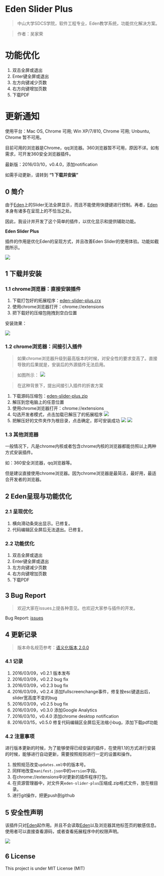 # Eden Slider Plus

> 中山大学SDCS学院，软件工程专业，Eden教学系统，功能优化解决方案。

> 作者：吴家荣

# 功能优化

1. 双击全屏或退出
2. Enter键全屏或退出
3. 左方向键减少页数
4. 右方向键增加页数
5. 下载PDF

# 更新通知

使用平台：Mac OS, Chrome 可用; Win XP/7/810, Chrome 可用; Unbuntu, Chrome 暂不可用。

目前可用的浏览器是Chrome，qq浏览器。360浏览器暂不可用，原因不详。如有需求，可开发360安全浏览器插件。

最新版：2016/03/10，v0.4.0，添加notification

如需手动更新，请转到 **“1 下载并安装”**

## 0 简介

由于[Eden](http://eden.sysu.edu.cn/)上的Slider无法全屏显示，而且不能使用快捷键进行控制。再者，[Eden](http://eden.sysu.edu.cn/)本身有诸多在呈现上的不恰当之处。

因此，我设计并开发了这个简单的插件，以优化显示和提供辅助功能。

**Eden Slider Plus**

插件的作用是优化Eden的呈现方式，并且改善Eden Slider的使用体验。功能如截图所示。

![](http://ww3.sinaimg.cn/large/ed796d65jw1f1q2sf4kowj209709ugme.jpg)

## 1 下载并安装

### 1.1 chrome浏览器：直接安装插件

1. 下载打包好的拓展程序：[eden-slider-plus.crx](https://github.com/wujr5/eden-slider-plus/raw/master/eden-slider-plus.crx)
2. 使用chrome浏览器打开：chrome://extensions
3. 把下载好的压缩包拖拽到空白位置

安装效果：

![](http://ww4.sinaimg.cn/large/ed796d65jw1f1q2w0w4c3j217y08ejsi.jpg)

### 1.2 chrome浏览器：间接引入插件

> 如果chrome浏览器升级到最高版本的时候，对安全性的要求变高了。直接导致的后果就是，安装后的外源插件无法启用。

> 如图所示：
> ![](http://ww3.sinaimg.cn/large/ed796d65jw1f1q2tbvkbzj20wc06v75r.jpg)

> 在这种背景下，提出间接引入插件的折衷方案

1. 下载源码压缩包：[eden-slider-plus.zip](https://github.com/wujr5/eden-slider-plus/raw/master/eden-slider-plus.zip)
2. 解压到您电脑上的任意位置
3. 使用chrome浏览器打开：chrome://extensions
4. 勾选开发者模式，点击加载已解压了的拓展程序
	![](http://ww3.sinaimg.cn/large/ed796d65jw1f1q39c1gbwj20vy04vjs9.jpg)
5. 把解压好的文件夹作为根目录，点击确定，即可安装成功
	![](http://ww4.sinaimg.cn/large/ed796d65jw1f1q2r3vqrhj20g90nkgo7.jpg)
	![](http://ww3.sinaimg.cn/large/ed796d65jw1f1q2rq1a72j20vy07omyq.jpg)

### 1.3 其他浏览器

一般情况下，凡是chrome内核或者包含chrome内核的浏览器都能仿照以上两种方式安装插件。

如：360安全浏览器，qq浏览器等。

但是建议直接使用chrome浏览器。因为chrome浏览器是最简洁，最好用，最适合开发者的浏览器。

## 2 Eden呈现与功能优化

### 2.1 呈现优化

1. 横向滑动条突出显示。已修复。
2. 代码编辑区全屏后无法退出。已修复。

### 2.2 功能优化

1. 双击全屏或退出
2. Enter键全屏或退出
3. 左方向键减少页数
4. 右方向键增加页数
5. 下载PDF

## 3 Bug Report

> 欢迎大家在issues上提各种意见。也欢迎大家参与插件的开发。

Bug Report: [issues](https://github.com/wujr5/eden-slider-plus/issues)

## 4 更新记录

> 版本命名规范参考：[语义化版本 2.0.0](http://semver.org/lang/zh-CN/)

### 4.1 记录

1. 2016/03/09，v0.2.1 版本发布
2. 2016/03/09，v0.2.2 bug fix
3. 2016/03/09，v0.2.3 bug fix
4. 2016/03/09，v0.2.4 添加fullscreenchange事件，修复按esc键退出后，slider宽高度不变的bug
5. 2016/03/09，v0.2.5 bug fix
6. 2016/03/09，v0.3.0 添加Google Analytics
7. 2016/03/10，v0.4.0 添加chrome desktop notification
8. 2016/03/15，v0.5.0 修复代码编辑区全屏后无法缩小bug，添加下载pdf功能

### 4.2 注意事项

进行版本更新的时候，为了能够使得已经安装的插件，在使用1.1的方式进行安装的时候，能够进行自动更新，需要按照规则进行一定的设置和操作。

1. 按照规范改变`updates.xml`中的版本号。
2. 同样地改变`manifest.json`中的`version`字段。
3. 在chrome://extensions中对更新的插件程序打包。
4. 在资源管理器中，对文件夹`eden-slider-plus`压缩成.zip格式文件，放在根目录。
5. 进行git操作，把更push到github

## 5 安全性声明

该插件只对[Eden](http://eden.sysu.edu.cn/)起作用。并且不会读取[Eden](http://eden.sysu.edu.cn/)以及浏览器其他标签页的敏感信息。使用者可以直接查看源码，或者查看拓展程序中的权限声明。

![](http://ww1.sinaimg.cn/large/ed796d65jw1f1q36zz2yvj20tm0m7n1p.jpg)

## 6 License

This project is under MIT License (MIT)
